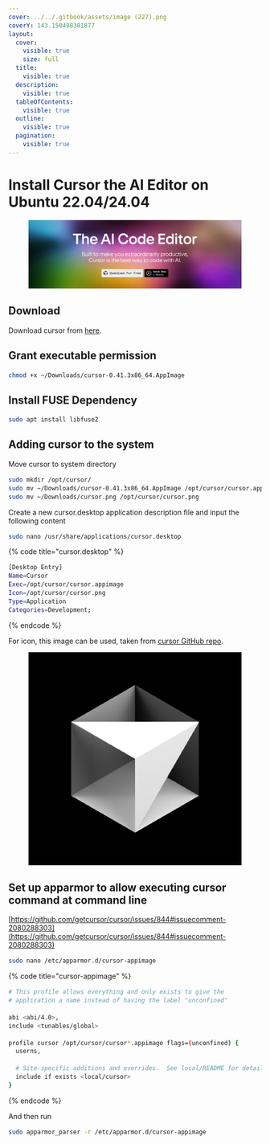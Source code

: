 ```yaml
---
cover: ../../.gitbook/assets/image (227).png
coverY: 143.150498381877
layout:
  cover:
    visible: true
    size: full
  title:
    visible: true
  description:
    visible: true
  tableOfContents:
    visible: true
  outline:
    visible: true
  pagination:
    visible: true
---
```


# Install Cursor the AI Editor on Ubuntu 22.04/24.04

<figure><img src="../../.gitbook/assets/image (227).png" alt=""><figcaption></figcaption></figure>

## Download

Download cursor from [here](https://www.cursor.com/).



## Grant executable permission

```bash
chmod +x ~/Downloads/cursor-0.41.3x86_64.AppImage
```



## Install FUSE Dependency

```bash
sudo apt install libfuse2
```



## Adding cursor to the system

Move cursor to system directory

```bash
sudo mkdir /opt/cursor/
sudo mv ~/Downloads/cursor-0.41.3x86_64.AppImage /opt/cursor/cursor.appimage
sudo mv ~/Downloads/cursor.png /opt/cursor/cursor.png
```



Create a new cursor.desktop application description file and input the following content

```bash
sudo nano /usr/share/applications/cursor.desktop
```

{% code title="cursor.desktop" %}
```bash
[Desktop Entry]
Name=Cursor
Exec=/opt/cursor/cursor.appimage
Icon=/opt/cursor/cursor.png
Type=Application
Categories=Development;

```
{% endcode %}



For icon, this image can be used, taken from [cursor GitHub repo](https://github.com/getcursor/cursor).

<figure><img src="../../.gitbook/assets/cursor.png" alt=""><figcaption></figcaption></figure>



## Set up apparmor to allow executing cursor command at command line

[https://github.com/getcursor/cursor/issues/844#issuecomment-2080288303](https://github.com/getcursor/cursor/issues/844#issuecomment-2080288303)



```bash
sudo nano /etc/apparmor.d/cursor-appimage
```

{% code title="cursor-appimage" %}
```bash
# This profile allows everything and only exists to give the
# application a name instead of having the label "unconfined"

abi <abi/4.0>,
include <tunables/global>

profile cursor /opt/cursor/cursor*.appimage flags=(unconfined) {
  userns,

  # Site-specific additions and overrides.  See local/README for details.
  include if exists <local/cursor>
}
```
{% endcode %}



And then run

```bash
sudo apparmor_parser -r /etc/apparmor.d/cursor-appimage
```





